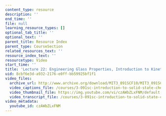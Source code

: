 ```yaml
---
content_type: resource
description: ''
end_time: ''
file: null
learning_resource_types: []
optional_tab_title: ''
optional_text: ''
parent_title: Resource Index
parent_type: CourseSection
related_resources_text: ''
resource_index_text: ''
resourcetype: Video
start_time: ''
title: 'Lecture 22: Engineering Glass Properties, Introduction to Kinetics'
uid: 8cbf6e3d-a932-2176-e0ff-bb59925bf1f1
video_files:
  archive_url: http://www.archive.org/download/MIT3_091SCF10/MIT3_091SCF10lec22_300k.mp4
  video_captions_file: /courses/3-091sc-introduction-to-solid-state-chemistry-fall-2010/64ba16f88eee5f5db6998e92e2aa46f3_czAWbZLxFNM.vtt
  video_thumbnail_file: https://img.youtube.com/vi/czAWbZLxFNM/default.jpg
  video_transcript_file: /courses/3-091sc-introduction-to-solid-state-chemistry-fall-2010/9f42b4dfae7424cdacb8252e6a806e65_czAWbZLxFNM.pdf
video_metadata:
  youtube_id: czAWbZLxFNM
---
```

